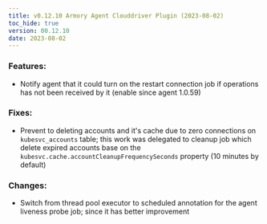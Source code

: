 ```yaml
---
title: v0.12.10 Armory Agent Clouddriver Plugin (2023-08-02)
toc_hide: true
version: 00.12.10
date: 2023-08-02
---
```


### Features: 
- Notify agent that it could turn on the restart connection job if operations has not been received by it (enable since agent 1.0.59)
### Fixes:
- Prevent to deleting accounts and it's cache due to zero connections on `kubesvc_accounts` table; this work was delegated to cleanup job which delete expired accounts base on the `kubesvc.cache.accountCleanupFrequencySeconds` property (10 minutes by default)
### Changes: 
- Switch from thread pool executor to scheduled annotation for the agent liveness probe job; since it has better improvement

